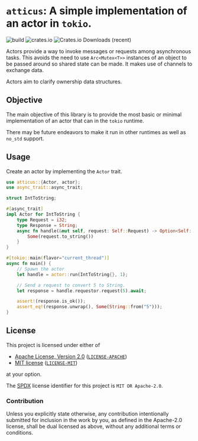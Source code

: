 # `atticus`: A simple implementation of an actor in `tokio`.

![build](https://img.shields.io/github/actions/workflow/status/blinking8888/atticus/rust.yml)
![crates.io](https://img.shields.io/crates/v/atticus)
![Crates.io Downloads (recent)](https://img.shields.io/crates/dr/atticus)


Actors provide a way to invoke messages or requests among asynchronous tasks.  This avoids the
need to use `Arc<Mutex<T>>` instances of an object to be passed around so shared state can be
made. It makes use of channels to exchange data.

Actors aim to clarify ownership data structures.

## Objective

The main objective of this library is to provide the most basic or minimal implementation of
an actor that can in the `tokio` runtime.

There may be future endeavors to make it run in other runtimes as well as `no_std` support.

## Usage

Create an actor by implementing the `Actor` trait.

```rust
use atticus::{Actor, actor};
use async_trait::async_trait;

struct IntToString;

#[async_trait]
impl Actor for IntToString {
    type Request = i32;
    type Response = String;
    async fn handle(&mut self, request: Self::Request) -> Option<Self::Response> {
        Some(request.to_string())
    }
}

#[tokio::main(flavor="current_thread")]
async fn main() {
    // Spawn the actor
    let handle = actor::run(IntToString{}, 1);

    // Send a request to convert 5 to String.
    let response = handle.requestor.request(5).await;

    assert!(response.is_ok());
    assert_eq!(response.unwrap(), Some(String::from("5")));
}

```

## License

This project is licensed under either of

- [Apache License, Version 2.0](https://www.apache.org/licenses/LICENSE-2.0) ([`LICENSE-APACHE`](LICENSE-APACHE))
- [MIT license](https://opensource.org/licenses/MIT) ([`LICENSE-MIT`](LICENSE-MIT))

at your option.

The [SPDX](https://spdx.dev) license identifier for this project is `MIT OR Apache-2.0`.

### Contribution
Unless you explicitly state otherwise, any contribution intentionally submitted for inclusion in the work by you, as defined in the Apache-2.0 license, shall be dual licensed as above, without any additional terms or conditions.
